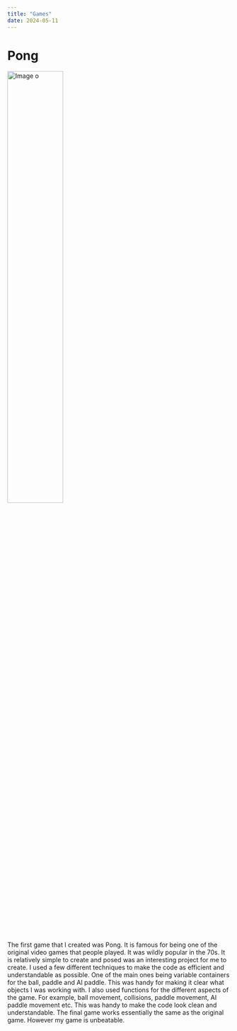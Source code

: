 ```yaml
---
title: "Games"
date: 2024-05-11
---
```


# Pong

<img src="/skills-github-pages/Images/Pong.png" alt="Image o" width="50%">

The first game that I created was Pong. It is famous for being one of the original video games that people played. It was wildly popular in the 70s. It is relatively simple to create and posed was an interesting project for me to create. 
I used a few different techniques to make the code as efficient and understandable as possible. One of the main ones being variable containers for the ball, paddle and AI paddle. This was handy for making it clear what objects I was working with. I also used functions for the different aspects of the game. For example, ball movement, collisions, paddle movement, AI paddle movement etc. This was handy to make the code look clean and understandable. The final game works essentially the same as the original game. However my game is unbeatable.